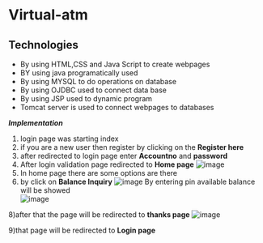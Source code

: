 # Virtual-atm
## Technologies
* By using HTML,CSS and Java Script to create webpages
* BY using java programatically used
* By using MYSQL to do operations on database
* By using OJDBC used to connect data base
* By using JSP used to dynamic program
* Tomcat server is used to connect webpages to databases


***Implementation***
1) login page was starting index
2) if you are a new user then register by clicking on the **Register here**
3) after redirected to login page enter **Accountno** and **password**
4) After login validation page redirected to **Home page**
![image](https://github.com/JaganGenji/Virtual-atm/assets/149280529/04646ae8-df96-4ce8-b109-90431ef872ea)
5)  In home page there are some options are there
6)  by click on **Balance Inquiry**
![image](https://github.com/JaganGenji/Virtual-atm/assets/149280529/01e1d430-eabd-47c7-bbd3-e2e12311a710)
By entering pin available balance will be showed   
![image](https://github.com/JaganGenji/Virtual-atm/assets/149280529/6ad5f0a5-9f82-4f5d-92f0-33ce1c5ef518)

8)after that the page will be redirected to **thanks page**
![image](https://github.com/JaganGenji/Virtual-atm/assets/149280529/37f5e07e-c3ea-4032-9253-68ad70882dad)

9)that page will be redirected to **Login page**
  






